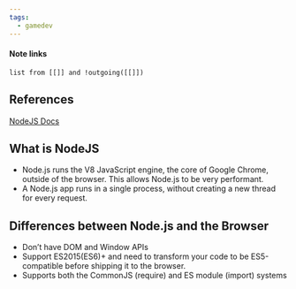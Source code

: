 ```yaml
---
tags:
  - gamedev
---
```

#### Note links
```dataview
list from [[]] and !outgoing([[]])
```
## References
[NodeJS Docs](https://nodejs.org/en/)
## What is NodeJS

- Node.js runs the V8 JavaScript engine, the core of Google Chrome, outside of the browser. This allows Node.js to be very performant.
- A Node.js app runs in a single process, without creating a new thread for every request.
## **Differences between Node.js and the Browser**

- Don’t have DOM and Window APIs
- Support ES2015(ES6)+ and need to transform your code to be ES5-compatible before shipping it to the browser.
- Supports both the CommonJS (require) and ES module (import) systems